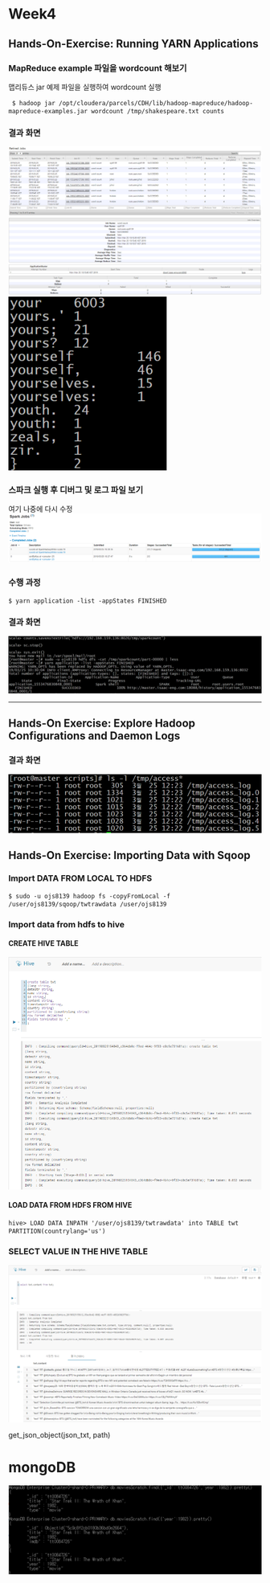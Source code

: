 # Week4

## Hands-On-Exercise: Running YARN Applications
### MapReduce example 파일을 wordcount 해보기
맵리듀스 jar 예제 파일을 실행하여 wordcount 실행
```
 $ hadoop jar /opt/cloudera/parcels/CDH/lib/hadoop-mapreduce/hadoop-mapreduce-examples.jar wordcount /tmp/shakespeare.txt counts 
```
### 결과 화면
![](2019-03-25-10-47-32.png)
![](2019-03-25-11-14-29.png)
![](2019-03-25-11-16-43.png)

### 스파크 실행 후 디버그 및 로그 파일 보기
여기 나중에 다시 수정
![](2019-03-25-13-59-09.png)
### 수행 과정
```
$ yarn application -list -appStates FINISHED 
```
### 결과 화면
![](2019-03-25-11-18-28.png)

---
## Hands-On Exercise: Explore Hadoop Configurations and Daemon Logs
### 결과 화면
![](2019-03-25-12-23-32.png)

## Hands-On Exercise: Importing Data with Sqoop
### Import DATA FROM LOCAL TO HDFS
```
$ sudo -u ojs8139 hadoop fs -copyFromLocal -f /user/ojs8139/sqoop/twtrawdata /user/ojs8139
```
### Import data from hdfs to hive
#### CREATE HIVE TABLE
![](2019-03-25-15-50-29.png)

#### LOAD DATA FROM HDFS FROM HIVE
```
hive> LOAD DATA INPATH '/user/ojs8139/twtrawdata' into TABLE twt PARTITION(countrylang='us')
```

### SELECT VALUE IN THE HIVE TABLE
![](2019-03-25-15-56-47.png)

get_json_object(json_txt, path) 

# mongoDB
![](2019-03-29-09-48-11.png)